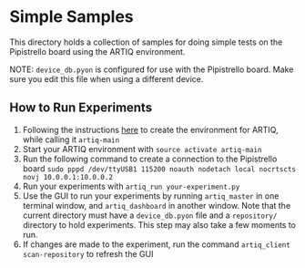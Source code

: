 # Simple Samples

This directory holds a collection of samples for doing simple tests on the Pipistrello board using the ARTIQ environment.

NOTE: `device_db.pyon` is configured for use with the Pipistrello board. Make sure you edit this file when using a different device.

## How to Run Experiments

1. Following the instructions [here](https://m-labs.hk/artiq/manual-release-2/installing.html#installing-artiq) to create the environment for ARTIQ, while calling it `artiq-main`
2. Start your ARTIQ environment with `source activate artiq-main`
3. Run the following command to create a connection to the Pipistrello board
```sudo pppd /dev/ttyUSB1 115200 noauth nodetach local nocrtscts novj 10.0.0.1:10.0.0.2```
4. Run your experiments with `artiq_run your-experiment.py`
5. Use the GUI to run your experiments by running `artiq_master` in one terminal window, and `artiq_dashboard` in another window. Note that the current directory must have a `device_db.pyon` file and a `repository/` directory to hold experiments. This step may also take a few moments to run.
6. If changes are made to the experiment, run the command `artiq_client scan-repository` to refresh the GUI
